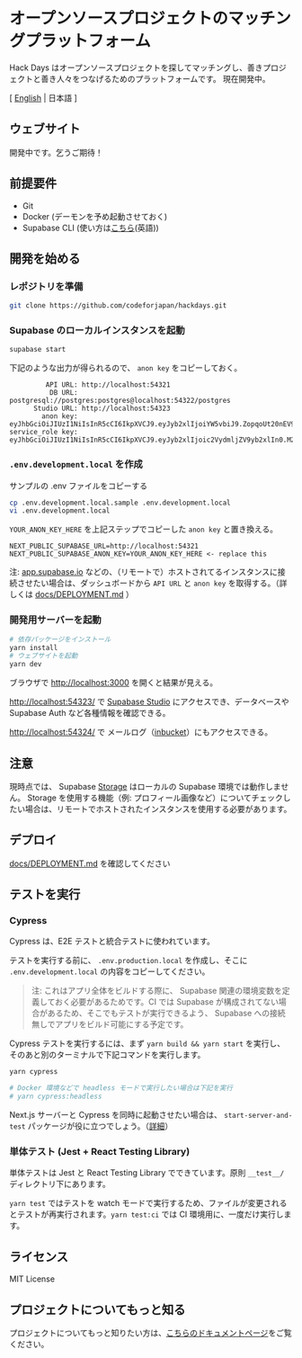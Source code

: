 # オープンソースプロジェクトのマッチングプラットフォーム

Hack Days はオープンソースプロジェクトを探してマッチングし、善きプロジェクトと善き人々をつなげるためのプラットフォームです。
現在開発中。

[ [English](./README.md) | 日本語 ]

## ウェブサイト

開発中です。乞うご期待！

## 前提要件

- Git
- Docker (デーモンを予め起動させておく)
- Supabase CLI (使い方は[こちら](https://github.com/supabase/cli)(英語))

## 開発を始める

### レポジトリを準備

```bash
git clone https://github.com/codeforjapan/hackdays.git
```

### Supabase のローカルインスタンスを起動

```bash
supabase start
```

下記のような出力が得られるので、 `anon key` をコピーしておく。

```text
         API URL: http://localhost:54321
          DB URL: postgresql://postgres:postgres@localhost:54322/postgres
      Studio URL: http://localhost:54323
        anon key: eyJhbGciOiJIUzI1NiIsInR5cCI6IkpXVCJ9.eyJyb2xlIjoiYW5vbiJ9.ZopqoUt20nEV9cklpv9e3yw3PVyZLmKs5qLD6nGL1SI
service_role key: eyJhbGciOiJIUzI1NiIsInR5cCI6IkpXVCJ9.eyJyb2xlIjoic2VydmljZV9yb2xlIn0.M2d2z4SFn5C7HlJlaSLfrzuYim9nbY_XI40uWFN3hEE
```

### `.env.development.local` を作成

サンプルの .env ファイルをコピーする

```bash
cp .env.development.local.sample .env.development.local
vi .env.development.local
```

`YOUR_ANON_KEY_HERE` を上記ステップでコピーした `anon key` と置き換える。

```text
NEXT_PUBLIC_SUPABASE_URL=http://localhost:54321
NEXT_PUBLIC_SUPABASE_ANON_KEY=YOUR_ANON_KEY_HERE <- replace this
```

注: [app.supabase.io](https://app.supabase.io/) などの、（リモートで）ホストされてるインスタンスに接続させたい場合は、ダッシュボードから `API URL` と `anon key` を取得する。（詳しくは [docs/DEPLOYMENT.md](docs/DEPLOYMENT.md) ）

### 開発用サーバーを起動

```bash
# 依存パッケージをインストール
yarn install
# ウェブサイトを起動
yarn dev
```

ブラウザで [http://localhost:3000](http://localhost:3000) を開くと結果が見える。

[http://localhost:54323/](http://localhost:54323/) で [Supabase Studio](https://github.com/supabase/supabase/tree/master/studio) にアクセスでき、データベースや Supabase Auth など各種情報を確認できる。

[http://localhost:54324/](http://localhost:54324/) で メールログ（[inbucket](https://github.com/inbucket/inbucket)）にもアクセスできる。

## 注意

現時点では、 Supabase [Storage](https://supabase.com/docs/guides/storage) はローカルの Supabase 環境では動作しません。 Storage を使用する機能（例: プロフィール画像など）についてチェックしたい場合は、リモートでホストされたインスタンスを使用する必要があります。

## デプロイ

[docs/DEPLOYMENT.md](docs/DEPLOYMENT.md) を確認してください

## テストを実行

### Cypress

Cypress は、E2E テストと統合テストに使われています。

テストを実行する前に、 `.env.production.local` を作成し、そこに `.env.development.local` の内容をコピーしてください。

> 注: これはアプリ全体をビルドする際に、 Supabase 関連の環境変数を定義しておく必要があるためです。CI では Supabase が構成されてない場合があるため、そこでもテストが実行できるよう、 Supabase への接続無しでアプリをビルド可能にする予定です。

Cypress テストを実行するには、まず `yarn build && yarn start` を実行し、そのあと別のターミナルで下記コマンドを実行します。

```bash
yarn cypress

# Docker 環境などで headless モードで実行したい場合は下記を実行
# yarn cypress:headless
```

Next.js サーバーと Cypress を同時に起動させたい場合は、 `start-server-and-test` パッケージが役に立つでしょう。（[詳細](https://nextjs.org/docs/testing#running-your-cypress-tests)）

### 単体テスト (Jest + React Testing Library)

単体テストは Jest と React Testing Library でできています。原則 `__test__/` ディレクトリ下にあります。

`yarn test` ではテストを watch モードで実行するため、ファイルが変更されるとテストが再実行されます。`yarn test:ci` では CI 環境用に、一度だけ実行します。

## ライセンス

MIT License

## プロジェクトについてもっと知る

プロジェクトについてもっと知りたい方は、[こちらのドキュメントページ](https://hackmd.io/@codeforjapan/Hkc4eIKht/)をご覧ください。
